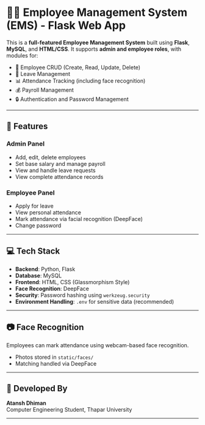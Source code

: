 # 🧑‍💼 Employee Management System (EMS) - Flask Web App

This is a **full-featured Employee Management System** built using **Flask**, **MySQL**, and **HTML/CSS**. It supports **admin and employee roles**, with modules for:

- 👥 Employee CRUD (Create, Read, Update, Delete)
- 📅 Leave Management
- 📊 Attendance Tracking (including face recognition)
- 💰 Payroll Management
- 🔒 Authentication and Password Management

---

## 🚀 Features

### Admin Panel
- Add, edit, delete employees
- Set base salary and manage payroll
- View and handle leave requests
- View complete attendance records

### Employee Panel
- Apply for leave
- View personal attendance
- Mark attendance via facial recognition (DeepFace)
- Change password

---

## 💻 Tech Stack

- **Backend**: Python, Flask
- **Database**: MySQL
- **Frontend**: HTML, CSS (Glassmorphism Style)
- **Face Recognition**: DeepFace
- **Security**: Password hashing using `werkzeug.security`
- **Environment Handling**: `.env` for sensitive data (recommended)

---

## 📷 Face Recognition

Employees can mark attendance using webcam-based face recognition.
- Photos stored in `static/faces/`
- Matching handled via DeepFace

---

## 🧠 Developed By

**Atansh Dhiman**  
Computer Engineering Student, Thapar University

---

